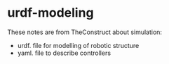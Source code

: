 # urdf-modeling
These notes are from TheConstruct about simulation:
 + urdf. file for modelling of robotic structure
 + yaml. file to describe controllers
